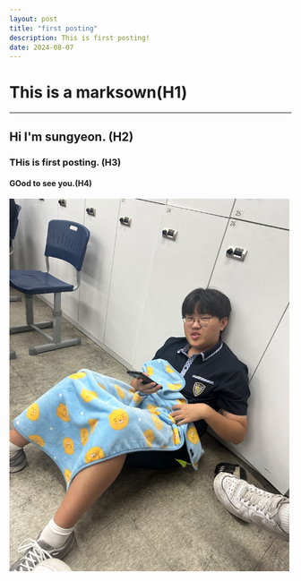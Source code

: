 ```yaml
---
layout: post
title: "first posting"
description: This is first posting!
date: 2024-08-07
---
```


# This is a **marksown**(H1)
***
## Hi I'm sungyeon. (H2)
### THis is first posting. (H3)
#### GOod to see you.(H4)

<img src="정현성.jpg" width="500px">
